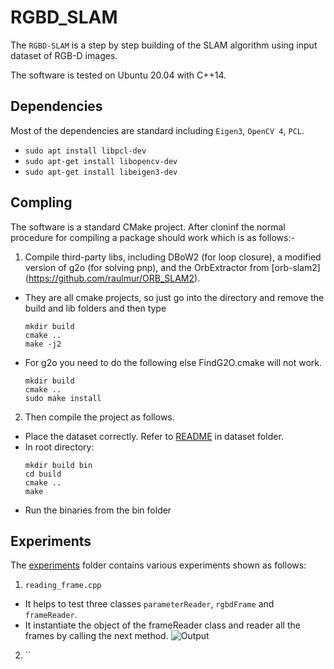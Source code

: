 # RGBD_SLAM

The `RGBD-SLAM` is a step by step building of the SLAM algorithm using input dataset of RGB-D images.

The software is tested on Ubuntu 20.04 with C++14.

## Dependencies
Most of the dependencies are standard including `Eigen3`, `OpenCV 4`, `PCL`.
* `sudo apt install libpcl-dev`
* `sudo apt-get install libopencv-dev` 
* `sudo apt-get install libeigen3-dev`

## Compling
The software is a standard CMake project. After cloninf the normal procedure for compiling a package should work which is as follows:-
1. Compile third-party libs, including DBoW2 (for loop closure), a modified version of g2o (for solving pnp), and the OrbExtractor from [orb-slam2] (https://github.com/raulmur/ORB_SLAM2).
  * They are all cmake projects, so just go into the directory and remove the build and lib folders and then type
    ```
    mkdir build
    cmake ..
    make -j2
    ```
  * For g2o you need to do the following else FindG2O.cmake will not work.
    ```
    mkdir build
    cmake ..
    sudo make install
    ```
  2. Then compile the project as follows.
  
  * Place the dataset correctly. Refer to [README](https://github.com/Rajat-Arora/RGBD-SLAM/tree/main/cpp_style/dataset) in dataset folder.
  * In root directory:
    ```
    mkdir build bin
    cd build
    cmake ..
    make
      ```
   *  Run the binaries from the bin folder
  
## Experiments
The [experiments](https://github.com/Rajat-Arora/RGBD-SLAM/tree/main/cpp_style/experiments) folder contains various experiments shown as follows:
1. `reading_frame.cpp` 
  * It helps to test three classes `parameterReader`, `rgbdFrame` and `frameReader`.
  * It instantiate the object of the frameReader class and reader all the frames by calling the next method.
   ![Output](https://user-images.githubusercontent.com/97186785/170851842-fb3cf952-6902-4a4a-ac03-f533f50670b7.gif)

2. ``   



